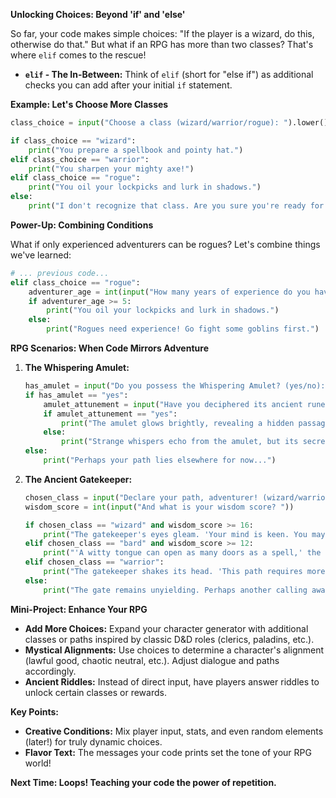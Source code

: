 **Unlocking Choices: Beyond 'if' and 'else'**

So far, your code makes simple choices: "If the player is a wizard, do this, otherwise do that." But what if an RPG has more than two classes? That's where `elif` comes to the rescue!

* **`elif` - The In-Between:**  Think of `elif` (short for "else if") as additional checks you can add after your initial `if` statement. 

**Example: Let's Choose More Classes**

```python
class_choice = input("Choose a class (wizard/warrior/rogue): ").lower()

if class_choice == "wizard":
    print("You prepare a spellbook and pointy hat.")
elif class_choice == "warrior":
    print("You sharpen your mighty axe!")
elif class_choice == "rogue":
    print("You oil your lockpicks and lurk in shadows.") 
else:
    print("I don't recognize that class. Are you sure you're ready for adventure?")
```

**Power-Up: Combining Conditions**

What if only experienced adventurers can be rogues? Let's combine things we've learned:

```python
# ... previous code...
elif class_choice == "rogue":
    adventurer_age = int(input("How many years of experience do you have? "))
    if adventurer_age >= 5: 
        print("You oil your lockpicks and lurk in shadows.") 
    else: 
        print("Rogues need experience! Go fight some goblins first.")
```

**RPG Scenarios: When Code Mirrors Adventure**

1. **The Whispering Amulet:**

   ```python
   has_amulet = input("Do you possess the Whispering Amulet? (yes/no): ").lower()
   if has_amulet == "yes":
       amulet_attunement = input("Have you deciphered its ancient runes? (yes/no): ")
       if amulet_attunement == "yes":
           print("The amulet glows brightly, revealing a hidden passage...")
       else:
           print("Strange whispers echo from the amulet, but its secrets remain hidden.")
   else:
       print("Perhaps your path lies elsewhere for now...")
   ```

2. **The Ancient Gatekeeper:**

   ```python
   chosen_class = input("Declare your path, adventurer! (wizard/warrior/bard): ").lower()
   wisdom_score = int(input("And what is your wisdom score? "))

   if chosen_class == "wizard" and wisdom_score >= 16:
       print("The gatekeeper's eyes gleam. 'Your mind is keen. You may pass.'")
   elif chosen_class == "bard" and wisdom_score >= 12: 
       print("'A witty tongue can open as many doors as a spell,' the gatekeeper muses. 'Enter.'")
   elif chosen_class == "warrior":
       print("The gatekeeper shakes its head. 'This path requires more than brute force.'")
   else:
       print("The gate remains unyielding. Perhaps another calling awaits you.")
   ```

**Mini-Project: Enhance Your RPG**

* **Add More Choices:** Expand your character generator with additional classes or paths inspired by classic D&D roles (clerics, paladins, etc.).
* **Mystical Alignments:**  Use choices to determine a character's alignment (lawful good, chaotic neutral, etc.). Adjust dialogue and paths accordingly.
* **Ancient Riddles:**  Instead of direct input, have players answer riddles to unlock certain classes or rewards.

**Key Points:**  
   * **Creative Conditions:**  Mix player input, stats, and even random elements (later!) for truly dynamic choices.
   * **Flavor Text:**  The messages your code prints set the tone of your RPG world!   

**Next Time: Loops! Teaching your code the power of repetition.**